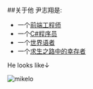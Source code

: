 ﻿#
##关于他
尹志翔是:

* 一个[前端工程师](http://g.zhixiang.in/)
* 一个[C#程序员](/Programming.zh)
* 一个[世界语者](/Esperanto.zh)
* 一个[求生之路中的幸存者](http://steamcommunity.com/id/layerssss)

He looks like↓

<span class="thumbnail" style="float:left;">![mikelo](/img/photo.jpg)</span>